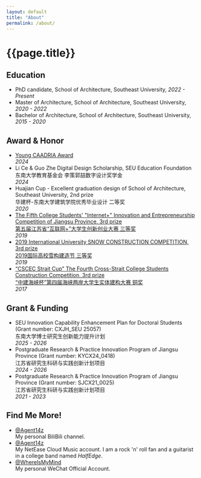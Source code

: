 ```yaml
---
layout: default
title: "About"
permalink: /about/
---
```

<h1 class="subpage-title">{{page.title}}</h1>
<div class="post-line"></div>

## Education
* PhD candidate, School of Architecture, Southeast University, _2022 - Present_
* Master of Architecture, School of Architecture, Southeast University, _2020 - 2022_
* Bachelor of Architecture, School of Architecture, Southeast University, _2015 - 2020_

## Award & Honor
* <a href="https://caadria2024.org/young-caadria-award/" target="_blank">Young CAADRIA Award</a>  
  _2024_
* Li Ce & Guo Zhe Digital Design Scholarship, SEU Education Foundation  
  东南大学教育基金会 李策郭喆数字设计奖学金  
  _2024_
* Huajian Cup - Excellent graduation design of School of Architecture, Southeast University, 2nd prize  
  华建杯-东南大学建筑学院优秀毕业设计 二等奖  
  _2020_
* <a href="https://jyt.jiangsu.gov.cn/art/2019/11/29/art_58320_8830110.html" target="_blank">The Fifth College Students' "Internet+" Innovation and Entrepreneurship Competition of Jiangsu Province, 3rd prize<br>第五届江苏省“互联网+”大学生创新创业大赛 三等奖</a>  
  _2019_
* <a href="https://mp.weixin.qq.com/s/CGAgZolizSUpwOK2aUHU1g" target="_blank">2019 International University SNOW CONSTRUCTION COMPETITION, 3rd prize<br>2019国际高校雪构建造节 三等奖</a>  
  _2019_
* <a href="https://mp.weixin.qq.com/s/W18nk_L7iyhW81VjW4LuRw" target="_blank">“CSCEC Strait Cup” The Fourth Cross-Strait College Students Construction Competition, 3rd prize<br>“中建海峡杯”第四届海峡两岸大学生实体建构大赛 铜奖</a>  
  _2017_

## Grant & Funding
* SEU Innovation Capability Enhancement Plan for Doctoral Students (Grant number: CXJH\_SEU 25057)  
  东南大学博士研究生创新能力提升计划  
  _2025 - 2026_
* Postgraduate Research & Practice Innovation Program of Jiangsu Province (Grant number: KYCX24\_0418)  
  江苏省研究生科研与实践创新计划项目  
  _2024 - 2026_
* Postgraduate Research & Practice Innovation Program of Jiangsu Province (Grant number: SJCX21\_0025)  
  江苏省研究生科研与实践创新计划项目  
  _2021 - 2023_

[//]: # (## Working Experiences)

[//]: # (* Computational Designer, AESEU  )

[//]: # (  part-time position during Bachelor’s and Master’s studies  )

[//]: # (  _2019-2021_)

[//]: # ()
[//]: # (## Academic Appointments)

[//]: # (* CAADRIA Reviewer)

## Find Me More!
* <a href="https://space.bilibili.com/326919637" target="_blank">@Agent14z</a>  
  My personal BiliBili channel.
* <a href="https://music.163.com/#/user/home?id=108571671" target="_blank">@Agent14z</a>  
  My NetEase Cloud Music account. I am a rock 'n' roll fan and a guitarist in a college band named _HalfEdge_.
* <a href="/assets/qrcode_whereismymind.jpg" target="_blank">@WhereIsMyMind</a>  
  My personal WeChat Official Account.

